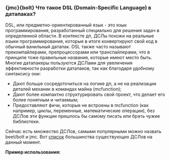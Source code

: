 ### {jmc}{bolt} Что такое DSL (Domain-Specific Language) в датапаках?
DSL, или предметно-ориентированный язык - это язык программирования, разработанный специально для решения задач в определенной области. В контексте дп, ДСЛы похожи на реальные языки программирования, которые в итоге конвертируют свой код в обычный ванильный датапак. DSL также часто называют прекомпайлерами, препроцессорами или транспайлерами, что в принципе тоже правильные названия, которые имеют место быть. Многие датапакеры пользуются ДСЛами для увеличения эффективности разработки датапаков, так как благодаря удобному синтаксису они:
- Дают больше сосредоточиться на логике дп, а не на реализации деталей механик в командах майна (mcfunction);
- Дают более компактно структурировать свой проект, что делает его более понятным и читаемым;
- Предоставляют фичи, которые не встроены в mcfunction (как например, циклы, переменные, математические операции), без ДСЛов эти функции пришлось бы самому писать или брать чужие библиотеки.

Сейчас есть множество ДСЛов, самыми популярными можно назвать beet/bolt и jmc. Вот [список](https://gist.github.com/Ellivers/db296c438f9f87bbf9c79d24f940fe03) большинства существующих ДСЛов на данный момент.

**Пример использования:**